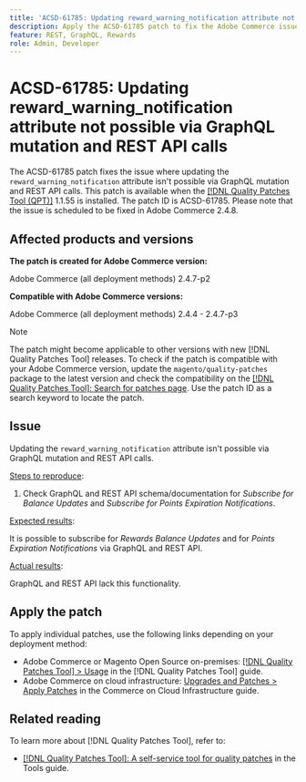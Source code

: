 ```yaml
---
title: 'ACSD-61785: Updating reward_warning_notification attribute not possible via GraphQL mutation and REST API calls'
description: Apply the ACSD-61785 patch to fix the Adobe Commerce issue where updating the `reward_warning_notification` attribute is not possible via GraphQL mutation and REST API calls.
feature: REST, GraphQL, Rewards
role: Admin, Developer
---
```

# ACSD-61785: Updating reward_warning_notification attribute not possible via GraphQL mutation and REST API calls 

The ACSD-61785 patch fixes the issue where updating the `reward_warning_notification` attribute isn't possible via GraphQL mutation and REST API calls. This patch is available when the [[!DNL Quality Patches Tool (QPT)]](/help/tools/quality-patches-tool/quality-patches-tool-to-self-serve-quality-patches.md) 1.1.55 is installed. The patch ID is ACSD-61785. Please note that the issue is scheduled to be fixed in Adobe Commerce 2.4.8. 

## Affected products and versions

**The patch is created for Adobe Commerce version:**

Adobe Commerce (all deployment methods) 2.4.7-p2

**Compatible with Adobe Commerce versions:**

Adobe Commerce (all deployment methods) 2.4.4 - 2.4.7-p3

>[!NOTE]
>
>The patch might become applicable to other versions with new [!DNL Quality Patches Tool] releases. To check if the patch is compatible with your Adobe Commerce version, update the `magento/quality-patches` package to the latest version and check the compatibility on the [[!DNL Quality Patches Tool]: Search for patches page](https://experienceleague.adobe.com/tools/commerce-quality-patches/index.html). Use the patch ID as a search keyword to locate the patch.

## Issue

Updating the `reward_warning_notification` attribute isn't possible via GraphQL mutation and REST API calls.

<u>Steps to reproduce</u>:

1. Check GraphQL and REST API schema/documentation for *Subscribe for Balance Updates* and *Subscribe for Points Expiration Notifications*.

<u>Expected results</u>:

It is possible to subscribe for *Rewards Balance Updates* and for *Points Expiration Notifications* via GraphQL and REST API.

<u>Actual results</u>:

GraphQL and REST API lack this functionality.

## Apply the patch

To apply individual patches, use the following links depending on your deployment method:

* Adobe Commerce or Magento Open Source on-premises: [[!DNL Quality Patches Tool] > Usage](/help/tools/quality-patches-tool/usage.md) in the [!DNL Quality Patches Tool] guide.
* Adobe Commerce on cloud infrastructure: [Upgrades and Patches > Apply Patches](https://experienceleague.adobe.com/docs/commerce-cloud-service/user-guide/develop/upgrade/apply-patches.html) in the Commerce on Cloud Infrastructure guide.

## Related reading

To learn more about [!DNL Quality Patches Tool], refer to:

* [[!DNL Quality Patches Tool]: A self-service tool for quality patches](/help/tools/quality-patches-tool/quality-patches-tool-to-self-serve-quality-patches.md) in the Tools guide.
